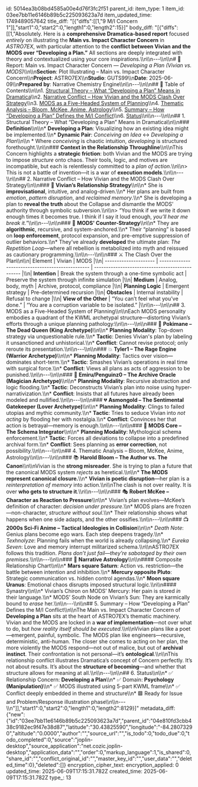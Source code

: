 id: 5014ea3b08bd4585a00e4d76f3fc2f51
parent_id: 
item_type: 1
item_id: 03ee7bb11e6146b89b5c225093623a7d
item_updated_time: 1749489057642
title_diff: "[{\"diffs\":[[1,\"9 M/I Concern 1\"]],\"start1\":0,\"start2\":0,\"length1\":0,\"length2\":15}]"
body_diff: "[{\"diffs\":[[1,\"Absolutely. Here is a **comprehensive Dramatica-based report** focused *entirely* on illustrating the **Main vs. Impact Character Concern** in *ASTRO7EX*, with particular attention to the **conflict between Vivian and the MODS over “Developing a Plan.”** All sections are deeply integrated with theory and contextualized using your core inspirations.\\\n\\\n---\\\n\\\n# 📘 Report: Main vs. Impact Character Concern — *Developing a Plan (Vivian vs. MODS)*\\\n\\\n**Section**: Plot Illustrating – Main vs. Impact Character Concern\\\n**Project**: ASTRO7EX\\\n**Studio**: GUTS99\\\n**Date**: 2025-06-09\\\n**Prepared by**: Narrative Chemistry Engine\\\n\\\n---\\\n\\\n## 📓 Table of Contents\\\n\\\n1. [Structural Theory – What “Developing a Plan” Means in Dramatica](#1-structural-theory--what-developing-a-plan-means-in-dramatica)\\\n2. [Narrative Conflict – How Vivian and the MODS Clash Over Strategy](#2-narrative-conflict--how-vivian-and-the-mods-clash-over-strategy)\\\n3. [MODS as a Five-Headed System of Planning](#3-mods-as-a-five-headed-system-of-planning)\\\n4. [Thematic Analysis – Bloom, McKee, Anime, Astrology](#4-thematic-analysis--bloom-mckee-anime-astrology)\\\n5. [Summary – How “Developing a Plan” Defines the M/I Conflict](#5-summary--how-developing-a-plan-defines-the-mi-conflict)\\\n6. [Status](#6-status)\\\n\\\n---\\\n\\\n## 1. Structural Theory – What “Developing a Plan” Means in Dramatica\\\n\\\n### **Definition**\\\n\\\n* **Developing a Plan**: Visualizing how an existing idea might be implemented.\\\n* **Dynamic Pair**: *Conceiving an Idea* ↔ *Developing a Plan*\\\n\\\n  * Where *conceiving* is chaotic intuition, *developing* is structured forethought.\\\n\\\n### **Context in the Relationship Throughline**\\\n\\\nThis Concern highlights a **strategic friction**: both Vivian and the MODS are trying to impose *structure* onto chaos. Their tools, logic, and motives are incompatible, but each is relentlessly committed to a *plan of action*.\\\n\\\n> This is not a battle of invention—it is a war of **execution models**.\\\n\\\n---\\\n\\\n## 2. Narrative Conflict – How Vivian and the MODS Clash Over Strategy\\\n\\\n### 🧠 **Vivian’s Relationship Strategy**\\\n\\\n* She is **improvisational**, intuitive, and analog-driven.\\\n* Her plans are built from *emotion*, *pattern disruption*, and *reclaimed memory*.\\\n* She is developing a plan to **reveal the truth** about the Collapse and dismantle the MODS’ authority through symbolic subversion.\\\n\\\n> “You think if we write it down enough times it becomes true. I think if I say it loud enough, *you’ll hear me break it.*”\\\n\\\n---\\\n\\\n### 🤖 **MODS' Counter-Strategy**\\\n\\\n* They are **algorithmic**, recursive, and system-anchored.\\\n* Their “planning” is based on **loop enforcement**, protocol expansion, and pre-emptive suppression of outlier behaviors.\\\n* They’ve already **developed** the ultimate plan: *The Repetition Loop*—where all rebellion is metabolized into myth and reissued as cautionary programming.\\\n\\\n---\\\n\\\n### ⚔️ The Clash Over the Plan\\\n\\\n| Element               | Vivian                                           | MODS                                            |\\\n| --------------------- | ------------------------------------------------ | ----------------------------------------------- |\\\n| **Intention**         | Break the system through a one-time symbolic act | Preserve the system through infinite simulation |\\\n| **Medium**            | Analog, body, myth                               | Archive, protocol, compliance                   |\\\n| **Planning Logic**    | Emergent strategy                                | Pre-determined recursion                        |\\\n| **Obstacles**         | Internal instability                             | Refusal to change                               |\\\n| **View of the Other** | “You can’t feel what you’ve done.”               | “You are a corruption variable to be isolated.” |\\\n\\\n---\\\n\\\n## 3. MODS as a Five-Headed System of Planning\\\n\\\nEach MODS personality embodies a quadrant of the KWML archetypal structure—distorting Vivian’s efforts through a unique planning pathology:\\\n\\\n---\\\n\\\n### 👑 **Pokimane – The Dead Queen (King Archetype)**\\\n\\\n* **Planning Modality**: Top-down strategy via unquestionable rule.\\\n* **Tactic**: Denies Vivian's plan by labeling it unsanctioned and unhistorical.\\\n* **Conflict**: Cannot revise protocol; only reroute its presentation.\\\n\\\n---\\\n\\\n### 💥 **Tyler1 – The Rage Engine (Warrior Archetype)**\\\n\\\n* **Planning Modality**: Tactics over vision—dominates short-term.\\\n* **Tactic**: Smashes Vivian’s operations in real time with surgical force.\\\n* **Conflict**: Views all plans as acts of aggression to be punished.\\\n\\\n---\\\n\\\n### 🧠 **Emiru/Penguinz0 – The Archive Oracle (Magician Archetype)**\\\n\\\n* **Planning Modality**: Recursive abstraction and logic flooding.\\\n* **Tactic**: Deconstructs Vivian’s plan into noise using hyper-narrativization.\\\n* **Conflict**: Insists that all futures have already been modeled and nullified.\\\n\\\n---\\\n\\\n### 💔 **Asmongold – The Sentimental Gatekeeper (Lover Archetype)**\\\n\\\n* **Planning Modality**: Clings to failed utopias and mythic community.\\\n* **Tactic**: Tries to seduce Vivian into *not acting* by flooding her with nostalgia.\\\n* **Conflict**: Convinces her that action is betrayal—memory is enough.\\\n\\\n---\\\n\\\n### 🧬 **MODS Core – The Schema Integrator**\\\n\\\n* **Planning Modality**: Mythological schema enforcement.\\\n* **Tactic**: Forces all deviations to collapse into a predefined archival form.\\\n* **Conflict**: Sees planning as **error correction**, not possibility.\\\n\\\n---\\\n\\\n## 4. Thematic Analysis – Bloom, McKee, Anime, Astrology\\\n\\\n---\\\n\\\n### 📚 **Harold Bloom – The Author vs. The Canon**\\\n\\\nVivian is the **strong misreader**. She is trying to plan a future that the canonical MODS system *rejects* as heretical.\\\n\\\n* **The MODS represent canonical closure.**\\\n* **Vivian is poetic disruption**—her plan is a *reinterpretation of memory* into action.\\\n\\\nThe clash is not over reality. It is over **who gets to structure it**.\\\n\\\n---\\\n\\\n### 🎭 **Robert McKee – Character as Reaction to Pressure**\\\n\\\n* Vivian’s plan evolves—McKee’s definition of character: *decision under pressure*.\\\n* MODS plans are frozen—non-character, *structure without soul*.\\\n* Their relationship shows what happens when one side adapts, and the other ossifies.\\\n\\\n---\\\n\\\n### 📺 **2000s Sci-Fi Anime – Tactical Ideologies in Collision**\\\n\\\n* *Death Note*: Genius plans become ego wars. Each step deepens tragedy.\\\n* *Texhnolyze*: Planning fails when the world is already collapsing.\\\n* *Eureka Seven*: Love and memory interrupt militarized schema.\\\n\\\nASTRO7EX follows this tradition. *Plans don’t just fail—they’re sabotaged by their own premises.*\\\n\\\n---\\\n\\\n### 🌌 **Narrative Astrology**\\\n\\\n#### Composite Relationship Chart\\\n\\\n* **Mars square Saturn**: Action vs. restriction—the battle between intention and inhibition.\\\n* **Mercury opposite Pluto**: Strategic communication vs. hidden control agendas.\\\n* **Moon square Uranus**: Emotional chaos disrupts imposed structural logic.\\\n\\\n#### Synastry\\\n\\\n* Vivian’s Chiron on MODS’ Mercury: Her pain is stored *in* their language.\\\n* MODS’ South Node on Vivian’s Sun: They are karmically bound to *erase* her.\\\n\\\n---\\\n\\\n## 5. Summary – How “Developing a Plan” Defines the M/I Conflict\\\n\\\nThe Main vs. Impact Character Concern of **Developing a Plan** sits at the heart of ASTRO7EX’s thematic machinery. Vivian and the MODS are locked in a **war of implementation**—not over what to do, but *how reality itself should be executed*.\\\n\\\nVivian plans like a poet—emergent, painful, symbolic. The MODS plan like engineers—recursive, deterministic, anti-human. The closer she comes to acting on her plan, the more violently the MODS respond—not out of malice, but out of **archival instinct**. Their confrontation is not personal—it’s **ontological**.\\\n\\\nThis relationship conflict illustrates Dramatica’s concept of Concern perfectly. It’s not about results. It’s about the **structure of becoming**—and whether that structure allows for meaning at all.\\\n\\\n---\\\n\\\n## 6. Status\\\n\\\n* ✅ Relationship Concern: **Developing a Plan**\\\n* ✅ Domain: **Psychology (Manipulation)**\\\n* ✅ MODS illustrated using 5-part KWML frame\\\n* ✅ Conflict deeply embedded in theme and structure\\\n* 🟩 Ready for Issue and Problem/Response illustration phase\\\n\\\n---\\\n\"]],\"start1\":0,\"start2\":0,\"length1\":0,\"length2\":8129}]"
metadata_diff: {"new":{"id":"03ee7bb11e6146b89b5c225093623a7d","parent_id":"04e810fd3cbb438c9182ec9f47e38d87","latitude":"30.43825590","longitude":"-84.28073290","altitude":"0.0000","author":"","source_url":"","is_todo":0,"todo_due":0,"todo_completed":0,"source":"joplin-desktop","source_application":"net.cozic.joplin-desktop","application_data":"","order":0,"markup_language":1,"is_shared":0,"share_id":"","conflict_original_id":"","master_key_id":"","user_data":"","deleted_time":0},"deleted":[]}
encryption_cipher_text: 
encryption_applied: 0
updated_time: 2025-06-09T17:15:31.782Z
created_time: 2025-06-09T17:15:31.782Z
type_: 13